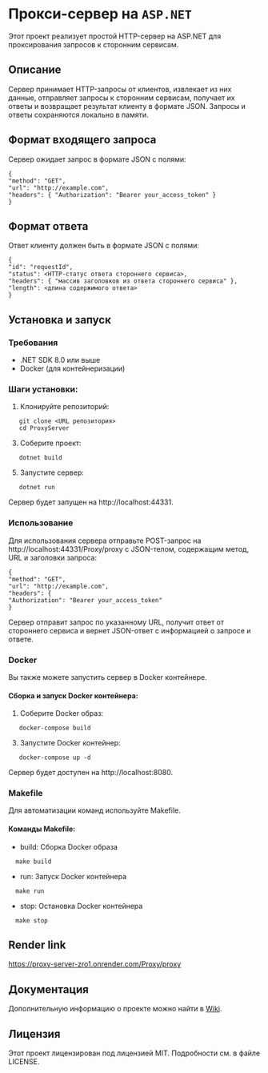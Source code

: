 ﻿# Прокси-сервер на `ASP.NET`

Этот проект реализует простой HTTP-сервер на ASP.NET для проксирования запросов к сторонним сервисам.

## Описание

Сервер принимает HTTP-запросы от клиентов, извлекает из них данные, отправляет запросы к сторонним сервисам, получает их ответы и возвращает результат клиенту в формате JSON. Запросы и ответы сохраняются локально в памяти.

## Формат входящего запроса

Сервер ожидает запрос в формате JSON с полями:

```
{
"method": "GET",
"url": "http://example.com",
"headers": { "Authorization": "Bearer your_access_token" }
}
```

## Формат ответа

Ответ клиенту должен быть в формате JSON с полями:

```
{
"id": "requestId",
"status": <HTTP-статус ответа стороннего сервиса>,
"headers": { "массив заголовков из ответа стороннего сервиса" },
"length": <длина содержимого ответа>
}
```

## Установка и запуск

### Требования

- .NET SDK 8.0 или выше
- Docker (для контейнеризации)

### Шаги установки:

1. Клонируйте репозиторий:
```
   git clone <URL репозитория>
   cd ProxyServer
```

3. Соберите проект:
```
   dotnet build
```

5. Запустите сервер:
```
   dotnet run
```

Сервер будет запущен на http://localhost:44331.

### Использование

Для использования сервера отправьте POST-запрос на http://localhost:44331/Proxy/proxy с JSON-телом, содержащим метод, URL и заголовки запроса:

```
{
"method": "GET",
"url": "http://example.com",
"headers": {
"Authorization": "Bearer your_access_token"
}
```

Сервер отправит запрос по указанному URL, получит ответ от стороннего сервиса и вернет JSON-ответ с информацией о запросе и ответе.

### Docker

Вы также можете запустить сервер в Docker контейнере.

#### Сборка и запуск Docker контейнера:

1. Соберите Docker образ:
```
   docker-compose build
```

3. Запустите Docker контейнер:
```
   docker-compose up -d
```

Сервер будет доступен на http://localhost:8080.

### Makefile

Для автоматизации команд используйте Makefile.

#### Команды Makefile:

- build: Сборка Docker образа
  
```
  make build
```


- run: Запуск Docker контейнера

```
  make run
```

- stop: Остановка Docker контейнера

```
  make stop
```

## Render link

<a href="https://proxy-server-zro1.onrender.com/Proxy/proxy">https://proxy-server-zro1.onrender.com/Proxy/proxy</a>

## Документация

Дополнительную информацию о проекте можно найти в [Wiki](https://github.com/nomadbala/proxy-server/wiki).

## Лицензия

Этот проект лицензирован под лицензией MIT. Подробности см. в файле LICENSE.
